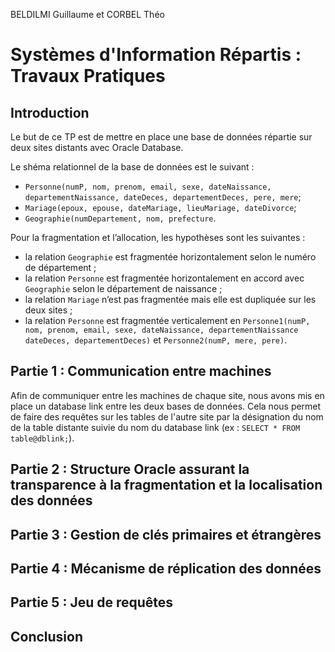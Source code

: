 BELDILMI Guillaume et CORBEL Théo

# Systèmes d'Information Répartis : Travaux Pratiques

## Introduction

Le but de ce TP est de mettre en place une base de données répartie sur deux sites distants avec Oracle Database.

Le shéma relationnel de la base de données est le suivant :

- `Personne(numP, nom, prenom, email, sexe, dateNaissance, departementNaissance, dateDeces, departementDeces, pere, mere`;
- `Mariage(epoux, epouse, dateMariage, lieuMariage, dateDivorce`;
- `Geographie(numDepartement, nom, prefecture`.

Pour la fragmentation et l’allocation, les hypothèses sont les suivantes :

- la relation `Geographie` est fragmentée horizontalement selon le numéro de département ;
- la relation `Personne` est fragmentée horizontalement en accord avec `Geographie` selon le département de naissance ;
- la relation `Mariage` n’est pas fragmentée mais elle est dupliquée sur les deux sites ;
- la relation `Personne` est fragmentée verticalement en `Personne1(numP, nom, prenom, email, sexe, dateNaissance, departementNaissance dateDeces, departementDeces)` et `Personne2(numP, mere, pere)`.

## Partie 1 : Communication entre machines

Afin de communiquer entre les machines de chaque site, nous avons mis en place un database link entre les deux bases de données. Cela nous permet de faire des requêtes sur les tables de l'autre site par la désignation du nom de la table distante suivie du nom du database link (ex : `SELECT * FROM table@dblink;`).

## Partie 2 : Structure Oracle assurant la transparence à la fragmentation et la localisation des données

## Partie 3 : Gestion de clés primaires et étrangères

## Partie 4 : Mécanisme de réplication des données

## Partie 5 : Jeu de requêtes

## Conclusion

